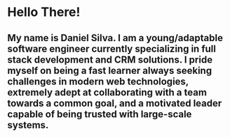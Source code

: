 # Hello There!

## My name is Daniel Silva. I am a young/adaptable software engineer currently specializing in full stack development and CRM solutions. I pride myself on being a fast learner always seeking challenges in modern web technologies, extremely adept at collaborating with a team towards a common goal, and a motivated leader capable of being trusted with large-scale systems.
